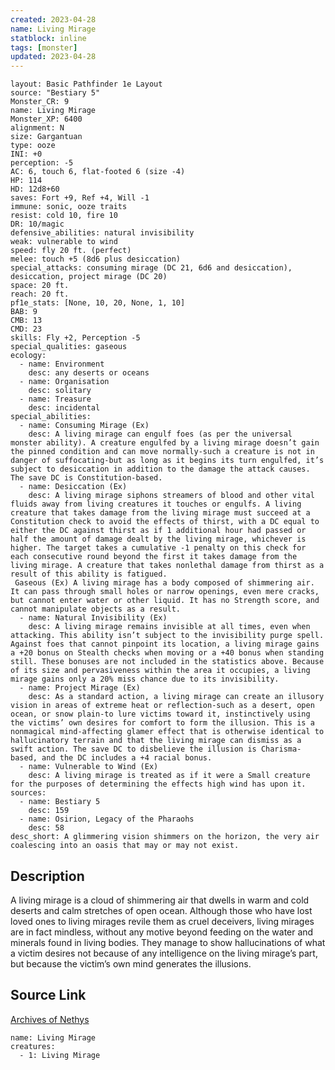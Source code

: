 ```yaml
---
created: 2023-04-28
name: Living Mirage
statblock: inline
tags: [monster]
updated: 2023-04-28
---
```

```statblock
layout: Basic Pathfinder 1e Layout
source: "Bestiary 5"
Monster_CR: 9
name: Living Mirage
Monster_XP: 6400
alignment: N
size: Gargantuan
type: ooze
INI: +0
perception: -5
AC: 6, touch 6, flat-footed 6 (size -4)
HP: 114
HD: 12d8+60
saves: Fort +9, Ref +4, Will -1
immune: sonic, ooze traits
resist: cold 10, fire 10
DR: 10/magic
defensive_abilities: natural invisibility
weak: vulnerable to wind
speed: fly 20 ft. (perfect)
melee: touch +5 (8d6 plus desiccation)
special_attacks: consuming mirage (DC 21, 6d6 and desiccation), desiccation, project mirage (DC 20)
space: 20 ft.
reach: 20 ft.
pf1e_stats: [None, 10, 20, None, 1, 10]
BAB: 9
CMB: 13
CMD: 23
skills: Fly +2, Perception -5
special_qualities: gaseous
ecology:
  - name: Environment
    desc: any deserts or oceans
  - name: Organisation
    desc: solitary
  - name: Treasure
    desc: incidental
special_abilities:
  - name: Consuming Mirage (Ex)
    desc: A living mirage can engulf foes (as per the universal monster ability). A creature engulfed by a living mirage doesn’t gain the pinned condition and can move normally-such a creature is not in danger of suffocating-but as long as it begins its turn engulfed, it’s subject to desiccation in addition to the damage the attack causes. The save DC is Constitution-based.
  - name: Desiccation (Ex)
    desc: A living mirage siphons streamers of blood and other vital fluids away from living creatures it touches or engulfs. A living creature that takes damage from the living mirage must succeed at a Constitution check to avoid the effects of thirst, with a DC equal to either the DC against thirst as if 1 additional hour had passed or half the amount of damage dealt by the living mirage, whichever is higher. The target takes a cumulative -1 penalty on this check for each consecutive round beyond the first it takes damage from the living mirage. A creature that takes nonlethal damage from thirst as a result of this ability is fatigued.
 Gaseous (Ex) A living mirage has a body composed of shimmering air. It can pass through small holes or narrow openings, even mere cracks, but cannot enter water or other liquid. It has no Strength score, and cannot manipulate objects as a result.
  - name: Natural Invisibility (Ex)
    desc: A living mirage remains invisible at all times, even when attacking. This ability isn’t subject to the invisibility purge spell. Against foes that cannot pinpoint its location, a living mirage gains a +20 bonus on Stealth checks when moving or a +40 bonus when standing still. These bonuses are not included in the statistics above. Because of its size and pervasiveness within the area it occupies, a living mirage gains only a 20% miss chance due to its invisibility.
  - name: Project Mirage (Ex)
    desc: As a standard action, a living mirage can create an illusory vision in areas of extreme heat or reflection-such as a desert, open ocean, or snow plain-to lure victims toward it, instinctively using the victims’ own desires for comfort to form the illusion. This is a nonmagical mind-affecting glamer effect that is otherwise identical to hallucinatory terrain and that the living mirage can dismiss as a swift action. The save DC to disbelieve the illusion is Charisma-based, and the DC includes a +4 racial bonus.
  - name: Vulnerable to Wind (Ex)
    desc: A living mirage is treated as if it were a Small creature for the purposes of determining the effects high wind has upon it.
sources:
  - name: Bestiary 5
    desc: 159
  - name: Osirion, Legacy of the Pharaohs
    desc: 58
desc_short: A glimmering vision shimmers on the horizon, the very air coalescing into an oasis that may or may not exist.
```
## Description
A living mirage is a cloud of shimmering air that dwells in warm and cold deserts and calm stretches of open ocean. Although those who have lost loved ones to living mirages revile them as cruel deceivers, living mirages are in fact mindless, without any motive beyond feeding on the water and minerals found in living bodies. They manage to show hallucinations of what a victim desires not because of any intelligence on the living mirage’s part, but because the victim’s own mind generates the illusions.
## Source Link
[Archives of Nethys](https://aonprd.com/MonsterDisplay.aspx?ItemName=Living%20Mirage)
```encounter-table
name: Living Mirage
creatures:
  - 1: Living Mirage
```
